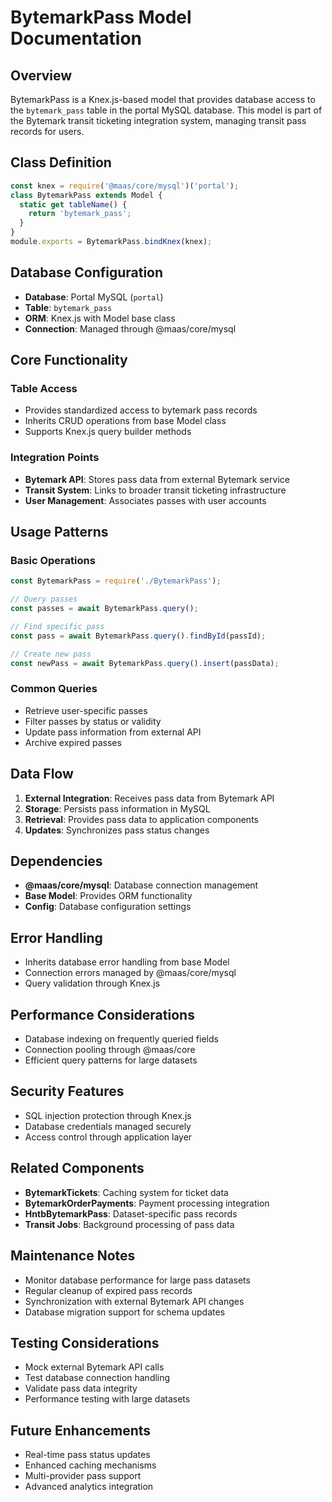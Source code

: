 # BytemarkPass Model Documentation

## Overview
BytemarkPass is a Knex.js-based model that provides database access to the `bytemark_pass` table in the portal MySQL database. This model is part of the Bytemark transit ticketing integration system, managing transit pass records for users.

## Class Definition
```javascript
const knex = require('@maas/core/mysql')('portal');
class BytemarkPass extends Model {
  static get tableName() {
    return 'bytemark_pass';
  }
}
module.exports = BytemarkPass.bindKnex(knex);
```

## Database Configuration
- **Database**: Portal MySQL (`portal`)
- **Table**: `bytemark_pass`
- **ORM**: Knex.js with Model base class
- **Connection**: Managed through @maas/core/mysql

## Core Functionality

### Table Access
- Provides standardized access to bytemark pass records
- Inherits CRUD operations from base Model class
- Supports Knex.js query builder methods

### Integration Points
- **Bytemark API**: Stores pass data from external Bytemark service
- **Transit System**: Links to broader transit ticketing infrastructure
- **User Management**: Associates passes with user accounts

## Usage Patterns

### Basic Operations
```javascript
const BytemarkPass = require('./BytemarkPass');

// Query passes
const passes = await BytemarkPass.query();

// Find specific pass
const pass = await BytemarkPass.query().findById(passId);

// Create new pass
const newPass = await BytemarkPass.query().insert(passData);
```

### Common Queries
- Retrieve user-specific passes
- Filter passes by status or validity
- Update pass information from external API
- Archive expired passes

## Data Flow
1. **External Integration**: Receives pass data from Bytemark API
2. **Storage**: Persists pass information in MySQL
3. **Retrieval**: Provides pass data to application components
4. **Updates**: Synchronizes pass status changes

## Dependencies
- **@maas/core/mysql**: Database connection management
- **Base Model**: Provides ORM functionality
- **Config**: Database configuration settings

## Error Handling
- Inherits database error handling from base Model
- Connection errors managed by @maas/core/mysql
- Query validation through Knex.js

## Performance Considerations
- Database indexing on frequently queried fields
- Connection pooling through @maas/core
- Efficient query patterns for large datasets

## Security Features
- SQL injection protection through Knex.js
- Database credentials managed securely
- Access control through application layer

## Related Components
- **BytemarkTickets**: Caching system for ticket data
- **BytemarkOrderPayments**: Payment processing integration
- **HntbBytemarkPass**: Dataset-specific pass records
- **Transit Jobs**: Background processing of pass data

## Maintenance Notes
- Monitor database performance for large pass datasets
- Regular cleanup of expired pass records
- Synchronization with external Bytemark API changes
- Database migration support for schema updates

## Testing Considerations
- Mock external Bytemark API calls
- Test database connection handling
- Validate pass data integrity
- Performance testing with large datasets

## Future Enhancements
- Real-time pass status updates
- Enhanced caching mechanisms
- Multi-provider pass support
- Advanced analytics integration